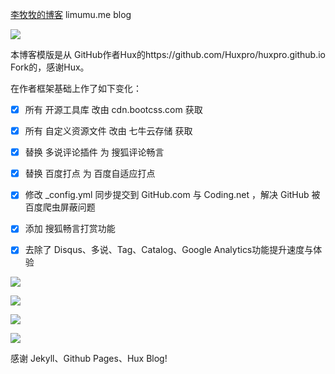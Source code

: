 [李牧牧的博客](http://www.limumu.me) limumu.me blog


![](http://www.limumu.me/assets/img/blog-me.png)


本博客模版是从 GitHub作者Hux的https://github.com/Huxpro/huxpro.github.io Fork的，感谢Hux。

在作者框架基础上作了如下变化：

- [x] 所有 开源工具库 改由 cdn.bootcss.com 获取
- [x] 所有 自定义资源文件 改由 七牛云存储 获取
- [x] 替换 多说评论插件 为 搜狐评论畅言
- [x] 替换 百度打点 为 百度自适应打点
- [x] 修改 _config.yml 同步提交到 GitHub.com 与 Coding.net ，解决 GitHub 被百度爬虫屏蔽问题
- [x] 添加 搜狐畅言打赏功能
- [x] 去除了 Disqus、多说、Tag、Catalog、Google Analytics功能提升速度与体验


![](http://www.limumu.me/assets/img/blog-cheking.png)

![](http://www.limumu.me/assets/img/blog-network.png)

![](http://www.limumu.me/assets/img/blog-ping.png)

![](http://www.limumu.me/assets/img/blog-baidu.png)

感谢 Jekyll、Github Pages、Hux Blog!